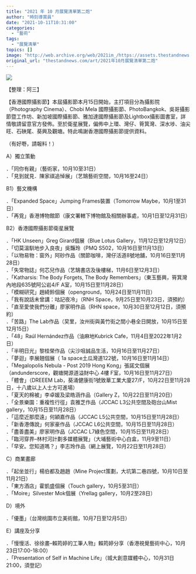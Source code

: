 ```yaml
---
title: "2021 年 10 月展覽清單第二炮"
author: "時刻導賞員"
date: "2021-10-11T10:31:00"
categories:
  - "藝術"
tags:
  - "展覽清單"
topics: []
image: "http://web.archive.org/web/2021im_/https://assets.thestandnews.com/media/photos/cover-oct2021X2.jpg"
original_url: "thestandnews.com/art/2021年10月展覽清單第二炮"
---
```

![](http://web.archive.org/web/2021im_/https://assets.thestandnews.com/media/photos/cover-oct2021X2.jpg)

【整理：阿三】

【香港國際攝影節】本屆攝影節本月15日開始，主打項目分為攝影院（Photography Cinema）、Chobi Mela 國際攝影節、PhotoBangkok、吳哥攝影節暨工作坊、新加坡國際攝影節、雅加達國際攝影節及Lightbox攝影圖書室，詳情敬請留意官方發佈。至於衛星展覽，偏佈中上環、灣仔、筲箕灣、深水埗、油尖旺、石硤尾、葵興及觀塘。特此鳴謝香港國際攝影節提供資料。

（有好嘢，請報料！）

A）獨立策動

．「同你有親」（藝術家，10月10至31日）  
．「見到就見．陳家祺追悼展」（艺鵠藝術空間，10月16至24日）

B1）藝文機構

．「Expanded Space」Jumping Frames裝置（Tomorrow Maybe，10月1至31日）  
．「再覓」香港博物館節（康文署轄下博物館及相關辦事處，10月1日至12月31日）

B2）香港國際攝影節衛星展覽

．「HK Unseen」Greg Girard個展（Blue Lotus Gallery，11月12日至12月12日）  
．「切莫溫馴地步入良夜」吳豔玲（PMQ S502，10月16日至11月13日）  
．「以物易物：窗外」阿砂作品（關節咖啡，灣仔活道8號地舖，10月16日至11月28日）  
．「失常物誌」何芯兒作品（艺鵠書店及後樓梯，11月6日至12月3日）  
．「Katharsis: The Body Forgets, The Body Remembers」（東玉藝興，筲箕灣內地段635號阿公岩4/F A室，10月15日至11月28日）  
．「模糊研究」趙綺鈴個展（openground，10月24日至11月11日）  
．「我有說話未曾講：咕記夜冷」（RNH Space，9月25日至10月23日，須預約）  
．「直至愛使我們分離」廖家明作品（RHN space，10月30日至12月12日，須預約）  
．「苦路」The Lab作品（旲里，汝州街與黃竹街之間小巷全日開放，10月15日至12月15日）  
．「48」Raúl Hernández作品（油麻地Kubrick Cafe，11月4日至2022年1月2日）  
．「半明日光」黎桂榮作品（尖沙咀誠品生活，10月16日至11月27日）  
．「夢迴」李展翹個展（ 1a space土瓜灣道122號，10月16日至11月14日）  
．「Megalopolis Nebula - Post 2019 Hong Kong」張諾文個展（andunderscore，觀塘開源道溢財中心 4樓 F室，10月16日至11月27日）  
．「體會」（DREEEM Lab，葵涌健康街1號致華工業大廈27/F，10月22日至11月28日，十八歲以上人士方可進場）  
．「夏天的棉被」李卓媛及梁皓涵作品（Gallery Z，10月22日至11月20日）  
．「全景樂園：重複性行徑」袁雅芝作品（JCCAC L3公共空間及砲台山Mist gallery，10月15日至11月28日）  
．「這麼近那麼遠」何穎嘉作品（JCCAC L5公共空間，10月15日至11月28日）  
．「新香港傳說」何家豪作品（JCCAC L6公共空間，10月15日至11月28日）  
．「盡善盡美」廖家明作品（JCCAC L7綠色空間，10月15日至11月28日）  
．「臨河穿界–林村河計劃多媒體展覽」（大埔藝術中心白盒，11月9至11日）  
．「早安。您知道嗎？」李志玲作品（網上展覽，10月22日至11月28日）

C）商業畫廊

．「起坐並行」楊伯都及趙趙（Mine Project策劃，大坑第二巷四號，10月10日至11月21日）  
．「東方酒店」霍凱盛個展（Touch gallery，10月5至31日）  
．「Moire」Silvester Mok個展（Yrellag gallery，10月2至28日）

D）境外

．「優墨」（台灣桃園市立美術館，10月7日至12月5日）

E）講座及分享

．「慢慢活、徐徐畫–賴筠婷的工筆人物」賴筠婷分享（香港視覺藝術中心，10月23日17:00-18:00）  
．「Presentation of Self in Machine Life」（城大創意媒體中心，10月31日21:00，須登記）